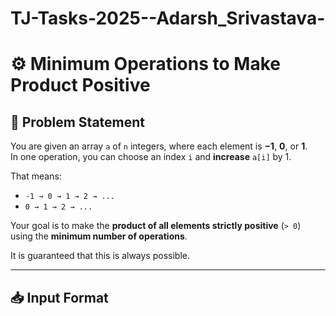 # TJ-Tasks-2025--Adarsh_Srivastava-
# ⚙️ Minimum Operations to Make Product Positive

## 🧩 Problem Statement

You are given an array `a` of `n` integers, where each element is **−1**, **0**, or **1**.  
In one operation, you can choose an index `i` and **increase** `a[i]` by 1.

That means:
- `-1 → 0 → 1 → 2 → ...`
- `0 → 1 → 2 → ...`

Your goal is to make the **product of all elements strictly positive** (`> 0`)  
using the **minimum number of operations**.

It is guaranteed that this is always possible.

---

## 📥 Input Format

